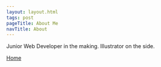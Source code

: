 ```yaml
---
layout: layout.html
tags: post
pageTitle: About Me
navTitle: About
---
```


Junior Web Developer in the making. Illustrator on the side.

[Home](/)
